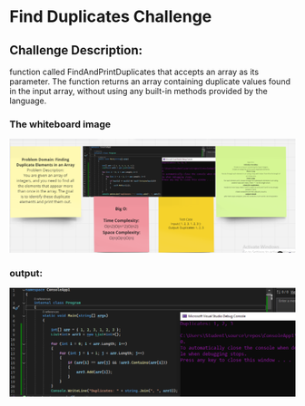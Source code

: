 ﻿# Find Duplicates Challenge

## Challenge Description:
function called FindAndPrintDuplicates that accepts an array as its parameter. The function returns an array containing duplicate values found in the input array, without using any built-in methods provided by the language.

### The whiteboard image
![Whiteboard Image](assets/CH5.PNG)
### output:
![Output Image](assets/C5.PNG)